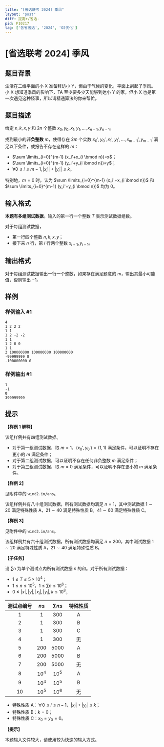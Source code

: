 ```yaml
---
title: "[省选联考 2024] 季风"
layout: "post"
diff: 提高+/省选-
pid: P10217
tag: ['各省省选', '2024', 'O2优化']
---
```

# [省选联考 2024] 季风
## 题目背景

生活在二维平面的小 X 准备拜访小 Y，但由于气候的变化，平面上刮起了季风。小 X 想知道季风的影响下，TA 至少要多少天能够到达小 Y 的家，但小 X 也是第一次遇见这种怪事，所以请精通算法的你来帮忙。
## 题目描述

给定 $n,k,x,y$ 和 $2n$ 个整数 $x_0,y_0,x_1,y_1,\dots,x_{n-1},y_{n-1}$。

找到最小的**非负整数** $m$，使得存在 $2m$ 个实数 $x_0',y_0',x_1',y_1',\dots,x_{m-1}',y_{m-1}'$ 满足以下条件，或报告不存在这样的 $m$：
- $\sum \limits_{i=0}^{m-1} (x_i'+x_{i \bmod n})=x$；
- $\sum \limits_{i=0}^{m-1} (y_i'+y_{i \bmod n})=y$；
- $\forall 0\leq i\leq m-1,|x_i'|+|y_i'|\leq k$。

特别地，$m=0$ 时，认为 $\sum \limits_{i=0}^{m-1} (x_i'+x_{i \bmod n})$ 和 $\sum \limits_{i=0}^{m-1} (y_i'+y_{i \bmod n})$ 均为 $0$。
## 输入格式

**本题有多组测试数据**。输入的第一行一个整数 $T$ 表示测试数据组数。

对于每组测试数据，
- 第一行四个整数 $n,k,x,y$；
- 接下来 $n$ 行，第 $i$ 行两个整数 $x_{i-1},y_{i-1}$。
## 输出格式

对于每组测试数据输出一行一个整数，如果存在满足题意的 $m$，输出其最小可能值，否则输出 $-1$。
## 样例

### 样例输入 #1
```
4
1 2 2 2
1 1
1 2 -2 -2
1 1
1 2 0 0
1 1
2 100000000 100000000 100000000
-99999999 0
-100000000 0
```
### 样例输出 #1
```
1
-1
0
399999999
```
## 提示

**【样例 1 解释】**

该组样例共有四组测试数据。
- 对于第一组测试数据，取 $m=1$，$(x_0',y_0')=(1,1)$ 满足条件，可以证明不存在更小的 $m$ 满足条件；
- 对于第二组测试数据，可以证明不存在任何非负整数 $m$ 满足条件；
- 对于第三组测试数据，取 $m=0$ 满足条件，可以证明不存在更小的 $m$ 满足条件。

**【样例 2】**

见附件中的 `wind2.in/ans`。

该组样例共有八十组测试数据，所有测试数据均满足 $n=1$，其中测试数据 $1\sim 20$ 满足特殊性质 A，$21\sim 40$ 满足特殊性质 B，$41\sim 60$ 满足特殊性质 C。

**【样例 3】**

见附件中的 `wind3.in/ans`。

该组样例共有六十组测试数据，所有测试数据均满足 $n=200$，其中测试数据 $1\sim 20$ 满足特殊性质 A，$21\sim 40$ 满足特殊性质 B。

**【子任务】**

设 $\sum n$ 为单个测试点内所有测试数据 $n$ 的和。对于所有测试数据：

- $1\leq T\leq 5\times 10^4$；
- $1\leq n\leq 10^5$，$1\leq \sum n \leq 10^6$；
- $0\leq |x|,|y|,|x_i|,|y_i|,k\leq 10^8$。

| 测试点编号 | $n\leq$ | $\sum n\leq$ | 特殊性质 |
| :----------: | :----------: | :----------: | :----------: |
| $1$ | $1$ | $300$ | A |
| $2$ | $1$ | $300$ | B |
| $3$ | $1$ | $300$ | C |
| $4$ | $1$ | $300$ | 无 |
| $5$ | $200$ | $5000$ | A |
| $6$ | $200$ | $5000$ | B |
| $7$ | $200$ | $5000$ | 无 |
| $8$ | $10^4$ | $10^5$ | A |
| $9$ | $10^4$ | $10^5$ | B |
| $10$ | $10^5$ | $10^6$ | 无 |

- 特殊性质 A：$\forall 0\leq i \leq n-1$，$|x_i|+|y_i| \leq k$；
- 特殊性质 B：$k=0$；
- 特殊性质 C：$x_0=y_0=0$。

**【提示】**

本题输入文件较大，请使用较为快速的输入方式。
